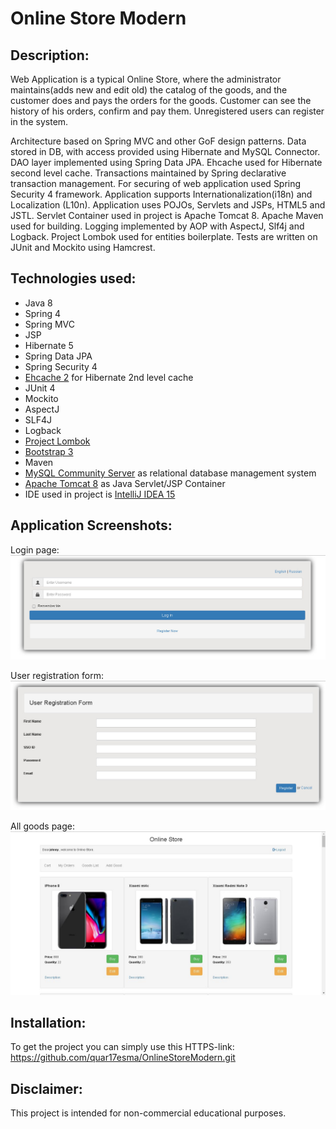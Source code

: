 # Online Store Modern

## Description:

Web Application is a typical Online Store, 
where the administrator maintains(adds new and edit old) the catalog of the goods, 
and the customer does and pays the orders for the goods. 
Customer can see the history of his orders, confirm and pay them. 
Unregistered users can register in the system.
 
Architecture based on Spring MVC and other GoF design patterns.
Data stored in DB, with access provided using Hibernate and MySQL Connector. 
DAO layer implemented using Spring Data JPA.
Ehcache used for Hibernate second level cache.
Transactions maintained by Spring declarative transaction management.
For securing of web application used Spring Security 4 framework. 
Application supports Internationalization(i18n) and Localization (L10n).
Application uses POJOs, Servlets and JSPs, HTML5 and JSTL.
Servlet Container used in project is Apache Tomcat 8.
Apache Maven used for building.
Logging implemented by AOP with AspectJ, Slf4j and Logback.
Project Lombok used for entities boilerplate.
Tests are written on JUnit and Mockito using Hamcrest.

## Technologies used:

- Java 8
- Spring 4
- Spring MVC
- JSP
- Hibernate 5
- Spring Data JPA
- Spring Security 4
- [Ehcache 2](http://www.ehcache.org/) for Hibernate 2nd level cache
- JUnit 4
- Mockito
- AspectJ
- SLF4J
- Logback
- [Project Lombok](https://projectlombok.org/)
- [Bootstrap 3](https://getbootstrap.com/)
- Maven
- [MySQL Community Server](https://dev.mysql.com/downloads/mysql/) as relational database management system
- [Apache Tomcat 8](http://tomcat.apache.org/) as Java Servlet/JSP Container 
- IDE used in project is [IntelliJ IDEA 15](https://www.jetbrains.com/idea/)

## Application Screenshots:
 Login page:
 ![Sample screen from this application](other/onlineStoreModernPic_1.jpg)
 
 User registration form:
 ![Sample screen from this application](other/onlineStoreModernPic_2.jpg)
 
 All goods page:
 ![Sample screen from this application](other/onlineStoreModernPic_3.jpg)
 
## Installation:
 
To get the project you can simply use this HTTPS-link:  
https://github.com/quar17esma/OnlineStoreModern.git

## Disclaimer:

This project is intended for non-commercial educational purposes.